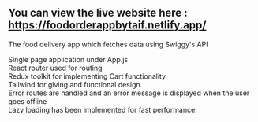 ## You can view the live website here : https://foodorderappbytaif.netlify.app/  
   The food delivery app which fetches data using Swiggy's API 
   
Single page application under App.js  
React router used for routing  
Redux toolkit for implementing Cart functionality  
Tailwind for giving and functional design.  
Error routes are handled and an error message is displayed when the user goes offline  
Lazy loading has been implemented for fast performance.  
  
